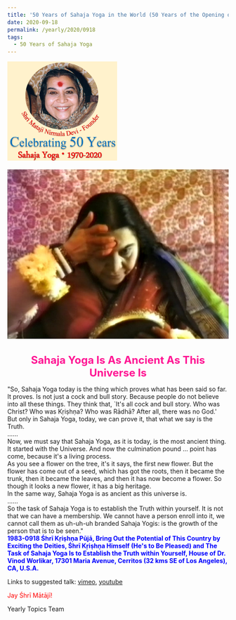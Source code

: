 ```yaml
---
title: '50 Years of Sahaja Yoga in the World (50 Years of the Opening of the Sahasrāra Chakra), Post 27'
date: 2020-09-18
permalink: /yearly/2020/0918
tags:
  - 50 Years of Sahaja Yoga
---
```


<div style="text-align: left"><img src="/images/Celebrating50YearsSahajaYoga.png" width="250" /></div><br>

<div style="text-align: center"><img src="/images/image495.png" /></div>

<br>
<p style="color:DeepPink; text-align:center">
<font size="+2"><b>Sahaja Yoga Is As Ancient As This Universe Is</b><br></font>
</p>

<p>
"So, Sahaja Yoga today is the thing which proves what has been said so far. It proves. Is not just a cock and bull story. Because people do not believe into all these things. They think that, `It's all cock and bull story. Who was Christ? Who was Kṛiṣhṇa? Who was Rādhā? After all, there was no God.'<br>
But only in Sahaja Yoga, today, we can prove it, that what we say is the Truth.<br>
......<br>
Now, we must say that Sahaja Yoga, as it is today, is the most ancient thing. It started with the Universe. And now the culmination pound ... point has come, because it's a living process.<br> 
As you see a flower on the tree, it's it says, the first new flower. But the flower has come out of a seed, which has got the roots, then it became the trunk, then it became the leaves, and then it has now become a flower. So though it looks a new flower, it has a big heritage.<br>
In the same way, Sahaja Yoga is as ancient as this universe is.<br>
......<br>
So the task of Sahaja Yoga is to establish the Truth within yourself. It is not that we can have a membership. We cannot have a person enroll into it, we cannot call them as uh-uh-uh branded Sahaja Yogis: is the growth of the person that is to be seen."<br>
<font color="blue"><b>1983-0918 Śhrī Kṛiṣhṇa Pūjā, Bring Out the Potential of This Country by Exciting the Deities, Śhrī Kṛiṣhṇa Himself (He's to Be Pleased) and The Task of Sahaja Yoga Is to Establish the Truth within Yourself, House of Dr. Vinod Worlikar, 17301 Maria Avenue, Cerritos (32 kms SE of Los Angeles), CA, U.S.A.</b></font><br>
</p>

Links to suggested talk: <a href="https://vimeo.com/202015779"> vimeo</a>, <a href="https://www.youtube.com/watch?v=wh5IokaLpaw"> youtube</a><br>

<p style="color:red;">Jay Śhrī Mātājī!<br></p>

Yearly Topics Team